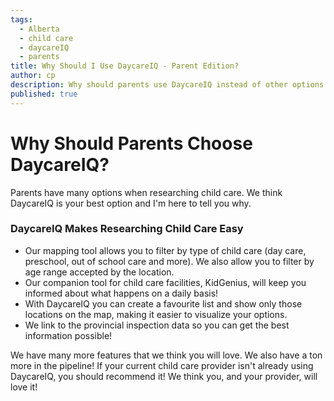 ```yaml
---
tags:
  - Alberta
  - child care
  - daycareIQ
  - parents
title: Why Should I Use DaycareIQ - Parent Edition?
author: cp
description: Why should parents use DaycareIQ instead of other options out there?  What advantage does DaycareIQ provide?
published: true
---  
```

# Why Should Parents Choose DaycareIQ? #

Parents have many options when researching child care.  We think DaycareIQ is your best option and I'm here to tell you why.

### DaycareIQ Makes Researching Child Care Easy ###
*  Our mapping tool allows you to filter by type of child care (day care, preschool, out of school care and more).  We also allow you to filter by age range accepted by the location.
*  Our companion tool for child care facilities, KidGenius, will keep you informed about what happens on a daily basis!
*  With DaycareIQ you can create a favourite list and show only those locations on the map, making it easier to visualize your options.
*  We link to the provincial inspection data so you can get the best information possible!


We have many more features that we think you will love.  We also have a ton more in the pipeline!  If your current child care provider isn't already using DaycareIQ, you should recommend it!  We think you, and your provider, will love it!
